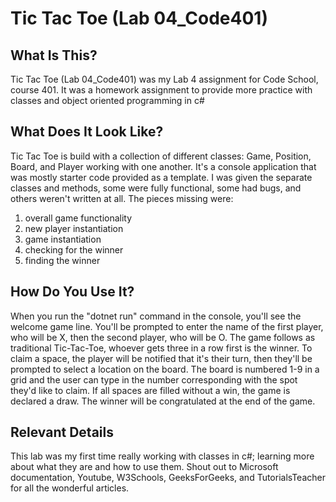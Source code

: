 # Tic Tac Toe (Lab 04_Code401)

## What Is This?

Tic Tac Toe (Lab 04_Code401) was my Lab 4 assignment for Code School, course 401. It was a homework assignment to provide more practice with classes and object oriented programming in c#

## What Does It Look Like?

Tic Tac Toe is build with a collection of different classes: Game, Position, Board, and Player working with one another. It's a console application that was mostly starter code provided as a template. I was given the separate classes and methods, some were fully functional, some had bugs, and others weren't written at all. The pieces missing were:

1. overall game functionality
2. new player instantiation
3. game instantiation
4. checking for the winner
5. finding the winner

## How Do You Use It?

When you run the "dotnet run" command in the console, you'll see the welcome game line. You'll be prompted to enter the name of the first player, who will be X, then the second player, who will be O. The game follows as traditional Tic-Tac-Toe, whoever gets three in a row first is the winner. To claim a space, the player will be notified that it's their turn, then they'll be prompted to select a location on the board. The board is numbered 1-9 in a grid and the user can type in the number corresponding with the spot they'd like to claim. If all spaces are filled without a win, the game is declared a draw. The winner will be congratulated at the end of the game.

## Relevant Details

This lab was my first time really working with classes in c#; learning more about what they are and how to use them.
Shout out to Microsoft documentation, Youtube, W3Schools, GeeksForGeeks, and TutorialsTeacher for all the wonderful articles.
